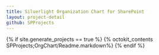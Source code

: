 ```yaml
---
title: Silverlight Organization Chart for SharePoint
layout: project-detail
github: SPProjects 
---
```


{% if site.generate_projects == true %}
{% octokit_contents  SPProjects;OrgChart/Readme.markdown%}
{% endif %}